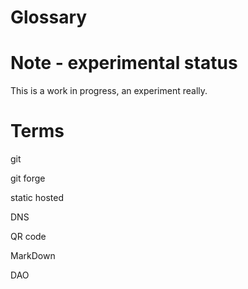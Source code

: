 # Glossary

# Note - experimental status

This is a work in progress, an experiment really.

# Terms

git

git forge

static hosted

DNS

QR code

MarkDown

DAO
